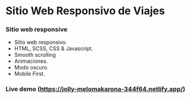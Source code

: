 # Sitio Web Responsivo de Viajes

### Sitio web responsive

-   Sitio web responsivo.
-   HTML, SCSS, CSS & Javascript.
-   Smooth scrolling
-   Animaciones.
-   Modo oscuro.
-   Mobile First.

### Live demo (https://jolly-melomakarona-344f64.netlify.app/)
